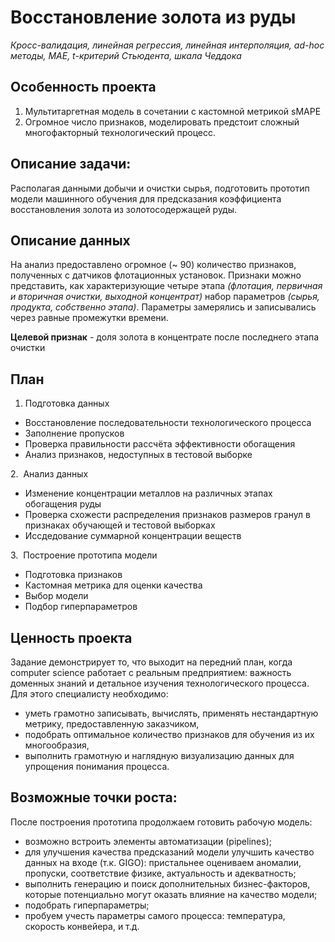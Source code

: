 # Восстановление золота из руды

*Кросс-валидация, линейная регрессия, линейная интерполяция, ad-hoc методы, MAE, t-критерий Стьюдента, шкала Чеддока*

## Особенность проекта
1. Мультитаргетная модель в сочетании с кастомной метрикой sMAPE
2. Огромное число признаков, моделировать предстоит сложный многофакторный технологический процесс.

## Описание задачи:
Располагая данными добычи и очистки сырья, подготовить прототип модели машинного обучения для предсказания коэффициента восстановления золота из золотосодержащей руды.

## Описание данных
На анализ предоставлено огромное (~ 90) количество признаков, полученных с датчиков флотационных установок. Признаки можно представить, как характеризующие четыре этапа *(флотация, первичная и вторичная очистки, выходной концентрат)* набор параметров *(сырья, продукта, собственно этапа)*.
Параметры замерялись и записывались через равные промежутки времени.

**Целевой признак** - доля золота в концентрате после последнего этапа очистки 
 

## План 

1. Подготовка данных   
  - Восстановление последовательности технологического процесса  
  - Заполнение пропусков 
  - Проверка правильности рассчёта эффективности обогащения
  - Анализ признаков, недоступных в тестовой выборке
  
  
2.  Анализ данных
  - Изменение концентрации металлов на различных этапах обогащения руды
  - Проверка схожести распределения признаков размеров гранул в признаках обучающей и тестовой выборках
  - Иссдедование суммарной концентрации веществ
 
3.  Построение прототипа модели
  - Подготовка признаков
  - Кастомная метрика для оценки качества
  - Выбор модели
  - Подбор гиперпараметров


## Ценность проекта

Задание демонстрирует то, что выходит на передний план, когда computer science работает с реальным предприятием: важность доменных знаний и детальное изучения технологического процесса. Для этого специалисту необходимо:
- уметь грамотно записывать, вычислять, применять нестандартную метрику, предоставленную заказчиком,
- подобрать оптимальное количество признаков для обучения из их многообразия,
- выполнить грамотную и наглядную визуализацию данных для упрощения понимания процесса.

## Возможные точки роста:

После построения прототипа продолжаем готовить рабочую модель: 
 - возможно встроить элементы автоматизации (pipelines);
 - для улучшения качества предсказаний модели улучшить качество данных на входе (т.к. GIGO): пристальнее оцениваем аномалии, пропуски, соответствие физике, актуальность и адекватность; 
 - выполнить генерацию и поиск дополнительных бизнес-факторов, которые потенциально могут оказать влияние на качество модели; 
 - подобрать гиперпараметры;
 - пробуем учесть параметры самого процесса: температура, скорость конвейера, и т.д.
